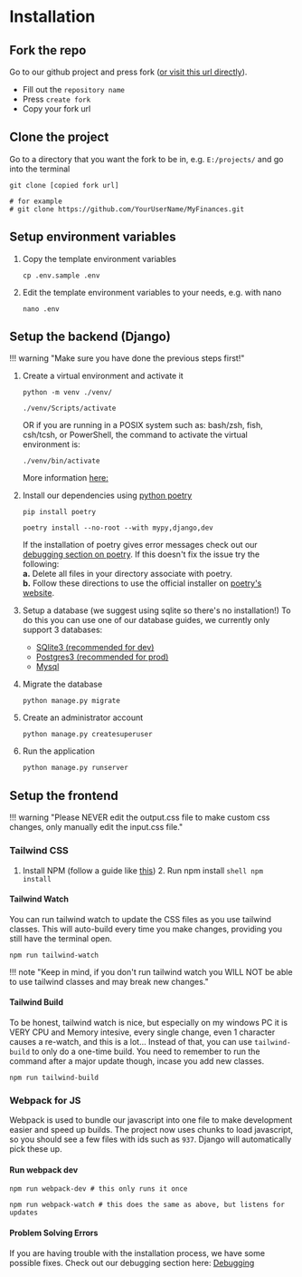 # Installation

## Fork the repo

Go to our github project and press fork ([or visit this url directly](https://github.com/TreyWW/MyFinances/fork)).

- Fill out the `repository name`
- Press `create fork`
- Copy your fork url

## Clone the project

Go to a directory that you want the fork to be in, e.g. `E:/projects/` and go into the terminal

```shell
git clone [copied fork url]

# for example
# git clone https://github.com/YourUserName/MyFinances.git
```

## Setup environment variables

1. Copy the template environment variables
    ```shell
    cp .env.sample .env
    ```
2. Edit the template environment variables to your needs, e.g. with nano
    ```shell
   nano .env
    ```

## Setup the backend (Django)

!!! warning "Make sure you have done the previous steps first!"


1. Create a virtual environment and activate it

	```shell
	python -m venv ./venv/

 	./venv/Scripts/activate
	```
    OR if you are running in a POSIX system such as: bash/zsh, fish, csh/tcsh, or PowerShell, the command to activate the virtual environment is:

    ```shell
    ./venv/bin/activate
    ```
    More information [here:](https://docs.python.org/3/library/venv.html)  

2. Install our dependencies using [python poetry](https://python-poetry.org/docs/#installing-manually)
   ```shell
   pip install poetry

   poetry install --no-root --with mypy,django,dev
   ```
   If the installation of poetry gives error messages check out our [debugging section on poetry](../debugging/poetry).  If this doesn't fix the issue try the following: <br  />
    **a.** Delete all files in your directory associate with poetry. <br  />
    **b.** Follow these directions to use the official installer on [poetry's website]( https://python-poetry.org/docs/#installing-with-the-official-installer).


3. Setup a database (we suggest using sqlite so there's no installation!)
   To do this you can use one of our database guides, we currently only support 3 databases:
   	- [SQlite3 (recommended for dev)](./databases/sqlite.md)
   	- [Postgres3 (recommended for prod)](./databases/postgres.md)
   	- [Mysql](./databases/mysql.md)

4. Migrate the database
    ```shell
    python manage.py migrate
    ```
5.  Create an administrator account
    ```shell
    python manage.py createsuperuser
    ```

6. Run the application
    ```shell
    python manage.py runserver
    ```

## Setup the frontend

!!! warning "Please NEVER edit the output.css file to make custom css changes, only manually edit the input.css file."

### Tailwind CSS

1. Install NPM (follow a guide like [this](https://docs.npmjs.com/downloading-and-installing-node-js-and-npm))
   2. Run npm install
       ```shell
       npm install
       ```

#### Tailwind Watch

You can run tailwind watch to update the CSS files as you use tailwind classes. This will auto-build every time you make
changes, providing you still have the terminal open.

```shell
npm run tailwind-watch
```

!!! note "Keep in mind, if you don't run tailwind watch you WILL NOT be able to use tailwind classes and may break new changes."

#### Tailwind Build

To be honest, tailwind watch is nice, but especially on my windows PC it is VERY CPU and Memory intesive, every single change,
even 1 character causes a re-watch, and this is a lot... Instead of that, you can use `tailwind-build` to only do a one-time
build. You need to remember to run the command after a major update though, incase you add new classes.

```shell
npm run tailwind-build
```

### Webpack for JS

Webpack is used to bundle our javascript into one file to make development easier and speed up builds. The project now uses
chunks to load javascript, so you should see a few files with ids such as `937`. Django will automatically pick these up.


#### Run webpack dev

```shell
npm run webpack-dev # this only runs it once

npm run webpack-watch # this does the same as above, but listens for updates
```

#### Problem Solving Errors
If you are having trouble with the installation process, we have some possible fixes. Check out our debugging section here: [Debugging](../debugging/)
